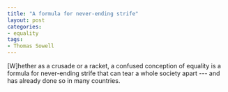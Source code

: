```yaml
---
title: "A formula for never-ending strife"
layout: post
categories:
- equality
tags:
- Thomas Sowell
---
```


[W]hether as a crusade or a racket, a confused conception of equality is a formula for never-ending strife that can tear a whole society apart --- and has already done so in many countries.